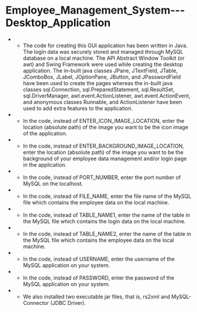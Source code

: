 # Employee_Management_System---Desktop_Application
- - The code for creating this GUI application has been written in Java. The login data was securely stored and managed through MySQL database on a local machine. The API Abstract Window Toolkit (or awt) and Swing Framework were used while creating the desktop application. The in-built java classes JPane, JTextField, JTable, JComboBox, JLabel, JOptionPane, JButton, and JPasswordField have been used to create the pages whereas the in-built java classes sql.Connection, sql.PreparedStatement, sql.ResultSet, sql.DriverManager, awt.event.ActionListener, awt.event.ActionEvent, and anonymous classes Runnable, and ActionListener have been used to add extra features to the application.
- - In the code, instead of ENTER_ICON_IMAGE_LOCATION, enter the location (absolute path) of the image you want to be the icon image of the application.
- - In the code, instead of ENTER_BACKGROUND_IMAGE_LOCATION, enter the location (absolute path) of the image you want to be the background of your employee data management and/or login page in the application.
- - In the code, instead of PORT_NUMBER, enter the port number of MySQL on the localhost.
- - In the code, instead of FILE_NAME, enter the file name of the MySQL file which contains the employee data on the local machine.
- - In the code, instead of TABLE_NAME1, enter the name of the table in the MySQL file which contains the login data on the local machine.
- - In the code, instead of TABLE_NAME2, enter the name of the table in the MySQL file which contains the employee data on the local machine.
- - In the code, instead of USERNAME, enter the username of the MySQL application on your system.
- - In the code, instead of PASSWORD, enter the password of the MySQL application on your system.
- - We also installed two executable jar files, that is, rs2xml and MySQL-Connector (JDBC Driver).
